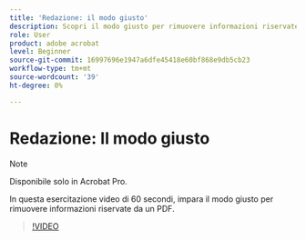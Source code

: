 ```yaml
---
title: 'Redazione: il modo giusto'
description: Scopri il modo giusto per rimuovere informazioni riservate da un PDF
role: User
product: adobe acrobat
level: Beginner
source-git-commit: 16997696e1947a6dfe45418e60bf868e9db5cb23
workflow-type: tm+mt
source-wordcount: '39'
ht-degree: 0%

---
```


# Redazione: Il modo giusto

>[!NOTE]
>
>Disponibile solo in Acrobat Pro.

In questa esercitazione video di 60 secondi, impara il modo giusto per rimuovere informazioni riservate da un PDF.

>[!VIDEO](https://video.tv.adobe.com/v/3411377?quality=12&learn=on&hidetitle=true)
